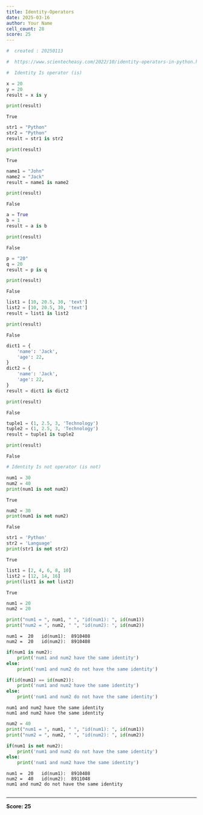 ```yaml
---
title: Identity-Operators
date: 2025-03-16
author: Your Name
cell_count: 28
score: 25
---
```


```python
#  created : 20250113
```


```python
#  https://www.scientecheasy.com/2022/10/identity-operators-in-python.html/
```


```python
#  Identity Is operator (is)
```


```python
x = 20
y = 20
result = x is y
```


```python
print(result)
```

    True



```python
str1 = "Python"
str2 = "Python"
result = str1 is str2
```


```python
print(result)
```

    True



```python
name1 = "John"
name2 = "Jack"
result = name1 is name2
```


```python
print(result)
```

    False



```python
a = True
b = 1
result = a is b

```


```python
print(result)
```

    False



```python
p = "20"
q = 20
result = p is q
```


```python
print(result)
```

    False



```python
list1 = [10, 20.5, 30, 'text']
list2 = [10, 20.5, 30, 'text']
result = list1 is list2
```


```python
print(result)

```

    False



```python
dict1 = {
    'name': 'Jack',
    'age': 22,
}
dict2 = {
    'name': 'Jack',
    'age': 22,
}
result = dict1 is dict2
```


```python
print(result)

```

    False



```python
tuple1 = (1, 2.5, 3, 'Technology')
tuple2 = (1, 2.5, 3, 'Technology')
result = tuple1 is tuple2
```


```python
print(result)
```

    False



```python
# Identity Is not operator (is not)
```


```python
num1 = 30
num2 = 40
print(num1 is not num2)
```

    True



```python
num2 = 30
print(num1 is not num2)
```

    False



```python
str1 = 'Python'
str2 = 'Language'
print(str1 is not str2)
```

    True



```python
list1 = [2, 4, 6, 8, 10]
list2 = [12, 14, 16]
print(list1 is not list2)
```

    True



```python
num1 = 20
num2 = 20

print("num1 = ", num1, " ", "id(num1): ", id(num1))
print("num2 = ", num2, " ", "id(num2): ", id(num2))
```

    num1 =  20   id(num1):  8910408
    num2 =  20   id(num2):  8910408



```python
if(num1 is num2):
    print('num1 and num2 have the same identity')
else:
    print('num1 and num2 do not have the same identity')

if(id(num1) == id(num2)):
    print('num1 and num2 have the same identity')
else:
    print('num1 and num2 do not have the same identity')

```

    num1 and num2 have the same identity
    num1 and num2 have the same identity



```python
num2 = 40
print("num1 = ", num1, " ", "id(num1): ", id(num1))
print("num2 = ", num2, " ", "id(num2): ", id(num2))

if(num1 is not num2):
    print('num1 and num2 do not have the same identity')
else:
    print('num1 and num2 have the same identity')
```

    num1 =  20   id(num1):  8910408
    num2 =  40   id(num2):  8911048
    num1 and num2 do not have the same identity



```python

```


---
**Score: 25**